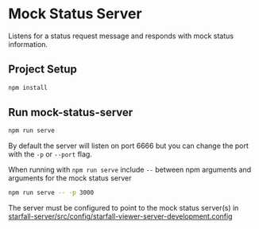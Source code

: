 <!-- 
# ------------------------------------------------------------------------
# Licensed to the Apache Software Foundation (ASF) under one
# or more contributor license agreements.  See the NOTICE file
# distributed with this work for additional information
# regarding copyright ownership.  The ASF licenses this file
# to you under the Apache License, Version 2.0 (the
# "License"); you may not use this file except in compliance
# with the License.  You may obtain a copy of the License at
#
#     http://www.apache.org/licenses/LICENSE-2.0
#
# Unless required by applicable law or agreed to in writing,
# software distributed under the License is distributed on an
# "AS IS" BASIS, WITHOUT WARRANTIES OR CONDITIONS OF ANY
# KIND, either express or implied.  See the License for the
# specific language governing permissions and limitations
# under the License.
# ------------------------------------------------------------------------
-->

# Mock Status Server

Listens for a status request message and responds with mock status information.

## Project Setup

```sh
npm install
```

## Run mock-status-server

```sh
npm run serve
```

By default the server will listen on port 6666 but you can change the port with
the `-p` or `--port` flag.

When running with `npm run serve` include `--` between npm arguments and
arguments for the mock status server

```sh
npm run serve -- -p 3000
```

The server must be configured to point to the mock status server(s) in
[starfall-server/src/config/starfall-viewer-server-development.config](../starfall-server/src/config/starfall-viewer-server-development.config)
